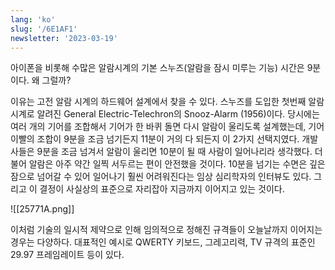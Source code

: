 ```yaml
---
lang: 'ko'
slug: '/6E1AF1'
newsletter: '2023-03-19'
---
```


아이폰을 비롯해 수많은 알람시계의 기본 스누즈(알람을 잠시 미루는 기능) 시간은 9분이다. 왜 그럴까?

이유는 고전 알람 시계의 하드웨어 설계에서 찾을 수 있다. 스누즈를 도입한 첫번째 알람 시계로 알려진 General Electric-Telechron의 Snooz-Alarm (1956)이다. 당시에는 여러 개의 기어를 조합해서 기어가 한 바퀴 돌면 다시 알람이 울리도록 설계했는데, 기어 이빨의 조합이 9분을 조금 넘기든지 11분이 거의 다 되든지 이 2가지 선택지였다. 개발사들은 9분을 조금 넘겨서 알람이 울리면 10분이 될 때 사람이 일어나리라 생각했다. 더불어 알람은 아주 약간 일찍 서두르는 편이 안전했을 것이다. 10분을 넘기는 수면은 깊은 잠으로 넘어갈 수 있어 일어나기 훨씬 어려워진다는 임상 심리학자의 인터뷰도 있다. 그리고 이 결정이 사실상의 표준으로 자리잡아 지금까지 이어지고 있는 것이다.

![[25771A.png]]

이처럼 기술의 일시적 제약으로 인해 임의적으로 정해진 규격들이 오늘날까지 이어지는 경우는 다양하다. 대표적인 예시로 QWERTY 키보드, 그레고리력, TV 규격의 표준인 29.97 프레임레이트 등이 있다.
